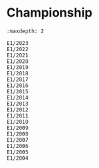 # Championship

```{toctree}
:maxdepth: 2

E1/2023
E1/2022
E1/2021
E1/2020
E1/2019
E1/2018
E1/2017
E1/2016
E1/2015
E1/2014
E1/2013
E1/2012
E1/2011
E1/2010
E1/2009
E1/2008
E1/2007
E1/2006
E1/2005
E1/2004
```
